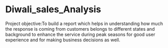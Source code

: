 # Diwali_sales_Analysis
Project objective:To build a report which helps in understanding how much the response is coming from customers belongs to different states and background to enhance the service during peak seasons for good user experience and for making business decisions as well.
